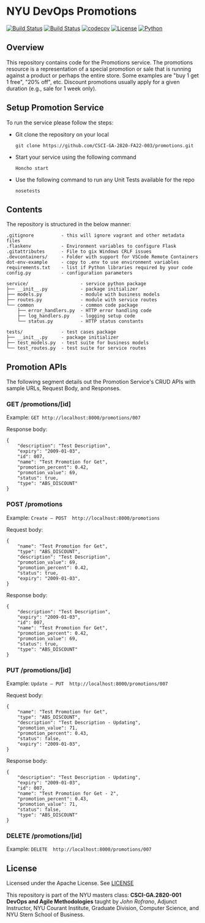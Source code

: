 # NYU DevOps Promotions

[![Build Status](https://github.com/CSCI-GA-2820-FA22-003/promotions/actions/workflows/tdd.yml/badge.svg)](https://github.com/CSCI-GA-2820-FA22-003/promotions/actions)
[![Build Status](https://github.com/CSCI-GA-2820-FA22-003/promotions/actions/workflows/bdd.yml/badge.svg)](https://github.com/CSCI-GA-2820-FA22-003/promotions/actions)
[![codecov](https://codecov.io/gh/CSCI-GA-2820-FA22-003/promotions/branch/main/graph/badge.svg?token=7QW1Z8EFFN)](https://codecov.io/gh/CSCI-GA-2820-FA22-003/promotions)
[![License](https://img.shields.io/badge/License-Apache_2.0-blue.svg)](https://opensource.org/licenses/Apache-2.0)
[![Python](https://img.shields.io/badge/Language-Python-blue.svg)](https://python.org/)

## Overview

This repository contains code for the Promotions service. The promotions resource is a representation of a special promotion or sale that is running against a product or perhaps the entire store. Some examples are "buy 1 get 1 free", "20% off", etc. Discount promotions usually apply for a given duration (e.g., sale for 1 week only). 

## Setup Promotion Service

To run the service please follow the steps:

- Git clone the repository on your local

    `git clone https://github.com/CSCI-GA-2820-FA22-003/promotions.git`

- Start your service using the following command

    `Honcho start`

- Use the following command to run any Unit Tests available for the repo

    `nosetests`

## Contents

The repository is structured in the below manner:

```text
.gitignore          - this will ignore vagrant and other metadata files
.flaskenv           - Environment variables to configure Flask
.gitattributes      - File to gix Windows CRLF issues
.devcontainers/     - Folder with support for VSCode Remote Containers
dot-env-example     - copy to .env to use environment variables
requirements.txt    - list if Python libraries required by your code
config.py           - configuration parameters

service/                   - service python package
├── __init__.py            - package initializer
├── models.py              - module with business models
├── routes.py              - module with service routes
└── common                 - common code package
    ├── error_handlers.py  - HTTP error handling code
    ├── log_handlers.py    - logging setup code
    └── status.py          - HTTP status constants

tests/              - test cases package
├── __init__.py     - package initializer
├── test_models.py  - test suite for business models
└── test_routes.py  - test suite for service routes
```

## Promotion APIs

The following segment details out the Promotion Service's CRUD APIs with sample URLs, Request Body, and Responses. 

### GET /promotions/[id]

Example: `GET http://localhost:8000/promotions/007`

Response body:

    {
        "description": "Test Description",
        "expiry": "2009-01-03",
        "id": 007,
        "name": "Test Promotion for Get",
        "promotion_percent": 0.42,
        "promotion_value": 69,
        "status": true,
        "type": "ABS_DISCOUNT"
    }


### POST /promotions

Example: `Create – POST  http://localhost:8000/promotions`

Request body:

    {
        "name": "Test Promotion for Get",
        "type": "ABS_DISCOUNT",
        "description": "Test Description",
        "promotion_value": 69,
        "promotion_percent": 0.42,
        "status": true,
        "expiry": "2009-01-03",
    }

Response body:

    {
        "description": "Test Description",
        "expiry": "2009-01-03",
        "id": 007,
        "name": "Test Promotion for Get",
        "promotion_percent": 0.42,
        "promotion_value": 69,
        "status": true,
        "type": "ABS_DISCOUNT"
    }


### PUT /promotions/[id]

Example: `Update – PUT  http://localhost:8000/promotions/007`

Request body:

    {
        "name": "Test Promotion for Get",
        "type": "ABS_DISCOUNT",
        "description": "Test Description - Updating",
        "promotion_value": 71,
        "promotion_percent": 0.43,
        "status": false,
        "expiry": "2009-01-03",
    }

Response body:

    {
        "description": "Test Description - Updating",
        "expiry": "2009-01-03",
        "id": 007,
        "name": "Test Promotion for Get - 2",
        "promotion_percent": 0.43,
        "promotion_value": 71,
        "status": false,
        "type": "ABS_DISCOUNT"
    }


### DELETE /promotions/[id]

Example: `DELETE  http://localhost:8000/promotions/007`


## License

Licensed under the Apache License. See [LICENSE](LICENSE)

This repository is part of the NYU masters class: **CSCI-GA.2820-001 DevOps and Agile Methodologies** taught by *John Rofrano*, Adjunct Instructor, NYU Courant Institute, Graduate Division, Computer Science, and NYU Stern School of Business.
